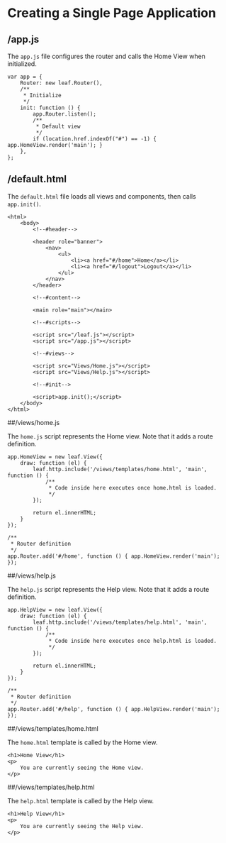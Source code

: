 # Creating a Single Page Application

## /app.js

The `app.js` file configures the router and calls the Home View when initialized.

	var app = {
	    Router: new leaf.Router(),
	    /**
		 * Initialize
		 */
	    init: function () {
	        app.Router.listen();
	        /**
	         * Default view
	         */
	        if (location.href.indexOf("#") == -1) { app.HomeView.render('main'); }
	    },
	};

## /default.html

The `default.html` file loads all views and components, then calls `app.init()`.

	<html>
		<body>
			<!--#header-->

			<header role="banner">
				<nav>
					<ul>
						<li><a href="#/home">Home</a></li>
						<li><a href="#/logout">Logout</a></li>			
					</ul>
				</nav>
			</header>

			<!--#content-->

			<main role="main"></main>

			<!--#scripts-->

		    <script src="/leaf.js"></script>
        	<script src="/app.js"></script>

			<!--#views-->

	        <script src="Views/Home.js"></script>
            <script src="Views/Help.js"></script>

        	<!--#init-->

        	<script>app.init();</script>
		</body>
	</html>
	
##/views/home.js

The `home.js` script represents the Home view. Note that it adds a route definition.

	app.HomeView = new leaf.View({
	    draw: function (el) {
	        leaf.http.include('/views/templates/home.html', 'main', function () {
	            /**
	             * Code inside here executes once home.html is loaded.
	             */	            
	        });

	        return el.innerHTML;
	    }
	});

	/**
	 * Router definition
	 */
	app.Router.add('#/home', function () { app.HomeView.render('main'); });

##/views/help.js

The `help.js` script represents the Help view. Note that it adds a route definition.

	app.HelpView = new leaf.View({
	    draw: function (el) {
	        leaf.http.include('/views/templates/help.html', 'main', function () {
	            /**
	             * Code inside here executes once help.html is loaded.
	             */	            
	        });

	        return el.innerHTML;
	    }
	});

	/**
	 * Router definition
	 */
	app.Router.add('#/help', function () { app.HelpView.render('main'); });


##/views/templates/home.html

The `home.html` template is called by the Home view.
	
	<h1>Home View</h1>
	<p>
		You are currently seeing the Home view.
	</p>

##/views/templates/help.html

The `help.html` template is called by the Help view.

	<h1>Help View</h1>
	<p>
		You are currently seeing the Help view.
	</p>
	